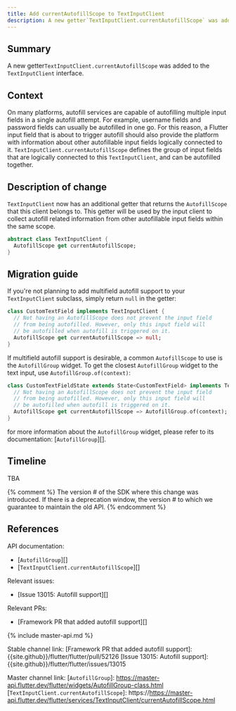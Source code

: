 ```yaml
---
title: Add currentAutofillScope to TextInputClient
description: A new getter`TextInputClient.currentAutofillScope` was added to the `TextInputClient` interface for autofill support.
---
```


## Summary

A new getter`TextInputClient.currentAutofillScope` was added to the `TextInputClient` interface.

## Context

On many platforms, autofill services are capable of autofilling multiple input fields in a single autofill 
attempt. For example, username fields and password fields can usually be autofilled in one go. For this reason, 
a Flutter input field that is about to trigger autofill should also provide the platform with information about other autofillable
input fields logically connected to it. `TextInputClient.currentAutofillScope` defines the group of input fields that are logically
connected to this `TextInputClient`, and can be autofilled together.

## Description of change

`TextInputClient` now has an additional getter that returns the `AutofillScope` that this client belongs to. This getter will be used by the input client to collect autofill related information from other 
autofillable input fields within the same scope.

```dart
abstract class TextInputClient {
  AutofillScope get currentAutofillScope;
}
```

## Migration guide

If you're not planning to add multifield autofill support to your `TextInputClient` subclass, simply return `null` in the getter:
```dart
class CustomTextField implements TextInputClient {
  // Not having an AutofillScope does not prevent the input field
  // from being autofilled. However, only this input field will
  // be autofilled when autofill is triggered on it.
  AutofillScope get currentAutofillScope => null;
}
```

If multifield autofill support is desirable, a common `AutofillScope` to use is the `AutofillGroup` widget. To get the closest `AutofillGroup`
widget to the text input, use `AutofillGroup.of(context)`:

<!-- skip -->
```dart
class CustomTextFieldState extends State<CustomTextField> implements TextInputClient {
  // Not having an AutofillScope does not prevent the input field
  // from being autofilled. However, only this input field will
  // be autofilled when autofill is triggered on it.
  AutofillScope get currentAutofillScope => AutofillGroup.of(context);
}
```
for more information about the `AutofillGroup` widget, please refer to its documentation: [`AutofillGroup`][].


## Timeline

TBA

{% comment %}
The version # of the SDK where this change was
introduced.  If there is a deprecation window,
the version # to which we guarantee to maintain the old API.
{% endcomment %}

## References

API documentation:
* [`AutofillGroup`][]
* [`TextInputClient.currentAutofillScope`][]

Relevant issues:
* [Issue 13015: Autofill support][]

Relevant PRs:
* [Framework PR that added autofill support][]


{% include master-api.md %}

Stable channel link:
[Framework PR that added autofill support]: {{site.github}}/flutter/flutter/pull/52126
[Issue 13015: Autofill support]: {{site.github}}/flutter/flutter/issues/13015

Master channel link:
[`AutofillGroup`]: https://master-api.flutter.dev/flutter/widgets/AutofillGroup-class.html
[`TextInputClient.currentAutofillScope`]: https://https://master-api.flutter.dev/flutter/services/TextInputClient/currentAutofillScope.html

